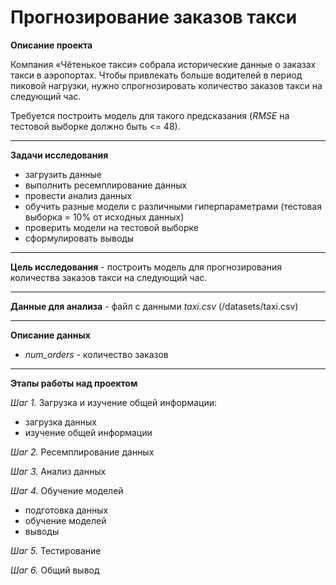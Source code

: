 # Прогнозирование заказов такси

**Описание проекта**

Компания «Чётенькое такси» собрала исторические данные о заказах такси в аэропортах. Чтобы привлекать больше водителей в период пиковой нагрузки, нужно спрогнозировать количество заказов такси на следующий час.

Требуется построить модель для такого предсказания (*RMSE* на тестовой выборке должно быть <= 48).

---
**Задачи исследования**

* загрузить данные
* выполнить ресемплирование данных
* провести анализ данных
* обучить разные модели с различными гиперпараметрами (тестовая выборка = 10% от исходных данных)
* проверить модели на тестовой выборке
* сформулировать выводы

---
**Цель исследования** - построить модель для прогнозирования количества заказов такси на следующий час.

---
**Данные для анализа** - файл с данными *taxi.csv* (/datasets/taxi.csv)

---
**Описание данных**

* *num_orders* - количество заказов

---
**Этапы работы над проектом**

*Шаг 1.* Загрузка и изучение общей информации:
* загрузка данных
* изучение общей информации

*Шаг 2.* Ресемплирование данных

*Шаг 3.* Анализ данных

*Шаг 4.* Обучение моделей
* подготовка данных
* обучение моделей
* выводы

*Шаг 5.* Тестирование

*Шаг 6.* Общий вывод 
